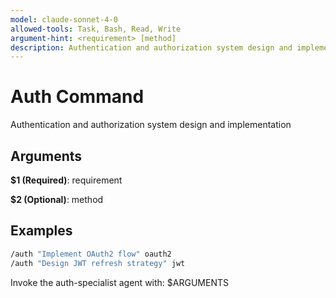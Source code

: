 ```yaml
---
model: claude-sonnet-4-0
allowed-tools: Task, Bash, Read, Write
argument-hint: <requirement> [method]
description: Authentication and authorization system design and implementation
---
```


# Auth Command

Authentication and authorization system design and implementation

## Arguments

**$1 (Required)**: requirement

**$2 (Optional)**: method

## Examples

```bash
/auth "Implement OAuth2 flow" oauth2
/auth "Design JWT refresh strategy" jwt
```

Invoke the auth-specialist agent with: $ARGUMENTS
